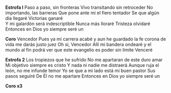 **Estrofa I**
Paso a paso, sin fronteras
Vivo transitando sin retroceder
No importando, las barreras
Que pone ante mi el fiero tentador
Se que algún día llegaré
Victorias ganaré	 
Y mi galardón será indescriptible
Nunca más lloraré
Tristeza olvidaré
Entonces en Dios yo siempre seré un

**Coro**
Vencedor
Pues ya mi carrera acabé
y aun he guardado la fe
corona de vida me darás justo juez
Oh sí, Vencedor
Allí mi bandera ondearé
y el mundo al fin podrá ver 
que este evangelio es poder sin límite
Venceré

**Estrofa 2**
Los tropiezos que he sufrido
No me apartaran de este duro amar
Mi objetivo siempre es cristo
Y nada ni nadie me distraerá
Aunque ruja el león, no me infunde temor
Yo se que a mi lado está mi buen pastor
Sus pasos seguiré
De Él no me apartare
Entonces en Dios yo siempre seré un

**Coro x3**